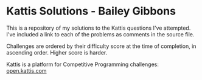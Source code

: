 # Kattis Solutions - Bailey Gibbons

This is a repository of my solutions to the Kattis questions I've attempted. I've included a link to each of the problems as comments in the source file.

Challenges are ordered by their difficulty score at the time of completion, in ascending order. Higher score is harder.

Kattis is a platform for Competitive Programming challenges: [open.kattis.com](https://open.kattis.com)
